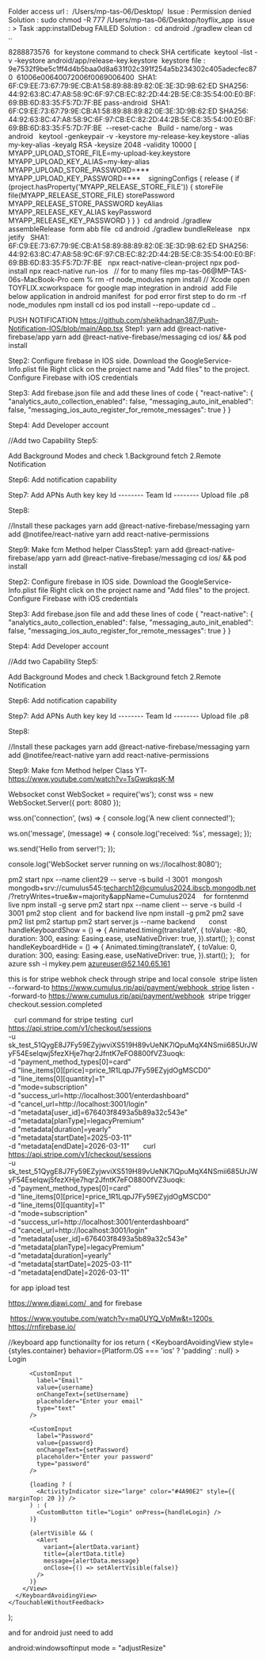 Folder access url :  /Users/mp-tas-06/Desktop/ 
Issue  : Permission denied
Solution : sudo chmod -R 777 /Users/mp-tas-06/Desktop/toyflix_app
 issue : > Task :app:installDebug FAILED
Solution :  cd android
 ./gradlew clean
 cd ..

8288873576  for keystone command to check SHA certificate  keytool -list -v -keystore android/app/release-key.keystore
 keystore file : 9e7532f9be5c1ff4d4b5baa0d8a631f02c391f254a5b234302c405adecfec870 
61006e00640072006f0069006400  SHA1: 6F:C9:EE:73:67:79:9E:CB:A1:58:89:88:89:82:0E:3E:3D:9B:62:ED
SHA256: 44:92:63:8C:47:A8:58:9C:6F:97:CB:EC:82:2D:44:2B:5E:C8:35:54:00:E0:BF:69:BB:6D:83:35:F5:7D:7F:BE pass-android  SHA1: 6F:C9:EE:73:67:79:9E:CB:A1:58:89:88:89:82:0E:3E:3D:9B:62:ED
         SHA256: 44:92:63:8C:47:A8:58:9C:6F:97:CB:EC:82:2D:44:2B:5E:C8:35:54:00:E0:BF:69:BB:6D:83:35:F5:7D:7F:BE  --reset-cache   Build - name/org - was android   keytool -genkeypair -v -keystore my-release-key.keystore -alias my-key-alias -keyalg RSA -keysize 2048 -validity 10000
[ MYAPP_UPLOAD_STORE_FILE=my-upload-key.keystore
MYAPP_UPLOAD_KEY_ALIAS=my-key-alias
MYAPP_UPLOAD_STORE_PASSWORD=***
MYAPP_UPLOAD_KEY_PASSWORD=***
  
signingConfigs {
        release {
            if (project.hasProperty('MYAPP_RELEASE_STORE_FILE')) {
                storeFile file(MYAPP_RELEASE_STORE_FILE)
                storePassword MYAPP_RELEASE_STORE_PASSWORD
                keyAlias MYAPP_RELEASE_KEY_ALIAS
                keyPassword MYAPP_RELEASE_KEY_PASSWORD
            }
        }
    } 
cd android
./gradlew assembleRelease  form abb file  cd android
./gradlew bundleRelease
  npx jetify   SHA1: 6F:C9:EE:73:67:79:9E:CB:A1:58:89:88:89:82:0E:3E:3D:9B:62:ED
         SHA256: 44:92:63:8C:47:A8:58:9C:6F:97:CB:EC:82:2D:44:2B:5E:C8:35:54:00:E0:BF:69:BB:6D:83:35:F5:7D:7F:BE   npx react-native-clean-project npx pod-install npx react-native run-ios   // for to many files mp-tas-06@MP-TAS-06s-MacBook-Pro cem % rm -rf node_modules
npm install // Xcode open TOYFLIX.xcworkspace  for google map integration in android  add       <meta-data
    android:name="com.google.android.geo.API_KEY"
    android:value="AIzaSyBSmR_4NGj67Q7Mv0-MeSOcytuc2RuUMIc"/>
File below application in android manifest  for pod error first step to do rm -rf node_modules
npm install
cd ios
pod install --repo-update
cd ..




PUSH NOTIFICATION
https://github.com/sheikhadnan387/Push-Notification-IOS/blob/main/App.tsx
Step1:
yarn add @react-native-firebase/app
yarn add @react-native-firebase/messaging
cd ios/ && pod install

Step2:
Configure firebase in IOS side.
Download the GoogleService-Info.plist file
Right click on the project name and "Add files" to the project.
Configure Firebase with iOS credentials

Step3:
Add firebase.json file
and add these lines of code 
{
  "react-native": {
    "analytics_auto_collection_enabled": false,
    "messaging_auto_init_enabled": false,
    "messaging_ios_auto_register_for_remote_messages": true
  }
}

Step4:
Add Developer account

//Add two Capability 
Step5:

Add Background Modes and check
1.Background fetch
2.Remote Notification

Step6:
Add notification capability

Step7:
Add APNs Auth key
key Id --------
Team Id --------
Upload file  .p8 

Step8:

//Install these packages
yarn add @react-native-firebase/messaging
yarn add @notifee/react-native
yarn add react-native-permissions

Step9:
Make fcm Method helper ClassStep1:
yarn add @react-native-firebase/app
yarn add @react-native-firebase/messaging
cd ios/ && pod install

Step2:
Configure firebase in IOS side.
Download the GoogleService-Info.plist file
Right click on the project name and "Add files" to the project.
Configure Firebase with iOS credentials

Step3:
Add firebase.json file
and add these lines of code 
{
  "react-native": {
    "analytics_auto_collection_enabled": false,
    "messaging_auto_init_enabled": false,
    "messaging_ios_auto_register_for_remote_messages": true
  }
}

Step4:
Add Developer account

//Add two Capability 
Step5:

Add Background Modes and check
1.Background fetch
2.Remote Notification

Step6:
Add notification capability

Step7:
Add APNs Auth key
key Id --------
Team Id --------
Upload file  .p8 

Step8:

//Install these packages
yarn add @react-native-firebase/messaging
yarn add @notifee/react-native
yarn add react-native-permissions

Step9:
Make fcm Method helper Class
YT-https://www.youtube.com/watch?v=TsGwqkqsK-M
  


Websocket const WebSocket = require('ws');
const wss = new WebSocket.Server({ port: 8080 });

wss.on('connection', (ws) => {
  console.log('A new client connected!');
  
  ws.on('message', (message) => {
    console.log('received: %s', message);
  });
  
  ws.send('Hello from server!');
});

console.log('WebSocket server running on ws://localhost:8080');

pm2 start npx --name client29 -- serve -s build -l 3001  mongosh mongodb+srv://cumulus545:techarch12@cumulus2024.ibscb.mongodb.net/?retryWrites=true&w=majority&appName=Cumulus2024    for forntenmd live npm install -g serve pm2 start npx --name client -- serve -s build -l 3001
pm2 stop client
 and for backend live npm install -g pm2 pm2 save pm2 list
pm2 startup pm2 start server.js --name backend
      const handleKeyboardShow = () => {
    Animated.timing(translateY, {
      toValue: -80,
      duration: 300,
      easing: Easing.ease,
      useNativeDriver: true,
    }).start();
  };
  const handleKeyboardHide = () => {
    Animated.timing(translateY, {
      toValue: 0,
      duration: 300,
      easing: Easing.ease,
      useNativeDriver: true,
    }).start();
  };
  for azure ssh -i mykey.pem azureuser@52.140.65.161   



this is for stripe webhok check through stripe and local console  stripe listen --forward-to https://www.cumulus.rip/api/payment/webhook  stripe listen --forward-to https://www.cumulus.rip/api/payment/webhook
 stripe trigger checkout.session.completed


   curl command for stripe testing  curl https://api.stripe.com/v1/checkout/sessions \
-u sk_test_51QygE8J7Fy59EZyjwviXS519H89vUeNK7lQpuMqX4NSmii685UrJWyF54Eselqwj5fezXHje7hqr2JfntK7eFO8800fVZ3uoqk: \
-d "payment_method_types[0]=card" \
-d "line_items[0][price]=price_1R1LqpJ7Fy59EZyjdOgMSCD0" \
-d "line_items[0][quantity]=1" \
-d "mode=subscription" \
-d "success_url=http://localhost:3001/enterdashboard" \
-d "cancel_url=http://localhost:3001/login" \
-d "metadata[user_id]=676403f8493a5b89a32c543e" \
-d "metadata[planType]=legacyPremium" \
-d "metadata[duration]=yearly" \
-d "metadata[startDate]=2025-03-11" \
-d "metadata[endDate]=2026-03-11"
      curl https://api.stripe.com/v1/checkout/sessions \
-u sk_test_51QygE8J7Fy59EZyjwviXS519H89vUeNK7lQpuMqX4NSmii685UrJWyF54Eselqwj5fezXHje7hqr2JfntK7eFO8800fVZ3uoqk: \
-d "payment_method_types[0]=card" \
-d "line_items[0][price]=price_1R1LqpJ7Fy59EZyjdOgMSCD0" \
-d "line_items[0][quantity]=1" \
-d "mode=subscription" \
-d "success_url=http://localhost:3001/enterdashboard" \
-d "cancel_url=http://localhost:3001/login" \
-d "metadata[user_id]=676403f8493a5b89a32c543e" \
-d "metadata[planType]=legacyPremium" \
-d "metadata[duration]=yearly" \
-d "metadata[startDate]=2025-03-11" \
-d "metadata[endDate]=2026-03-11"      

 for app ipload test 

https://www.diawi.com/  and for firebase

 https://www.youtube.com/watch?v=ma0UYQ_VpMw&t=1200s https://rnfirebase.io/






//keyboard app functionailty
for ios
  return (
    <TouchableWithoutFeedback onPress={Keyboard.dismiss} accessible={false}>
      <KeyboardAvoidingView
        style={styles.container}
        behavior={Platform.OS === 'ios' ? 'padding' : null}
      >
        <View style={styles.inner}>
          <Text style={styles.title}>Login</Text>

          <CustomInput
            label="Email"
            value={username}
            onChangeText={setUsername}
            placeholder="Enter your email"
            type="text"
          />

          <CustomInput
            label="Password"
            value={password}
            onChangeText={setPassword}
            placeholder="Enter your password"
            type="password"
          />

          {loading ? (
            <ActivityIndicator size="large" color="#4A90E2" style={{ marginTop: 20 }} />
          ) : (
            <CustomButton title="Login" onPress={handleLogin} />
          )}

          {alertVisible && (
            <Alert
              variant={alertData.variant}
              title={alertData.title}
              message={alertData.message}
              onClose={() => setAlertVisible(false)}
            />
          )}
        </View>
      </KeyboardAvoidingView>
    </TouchableWithoutFeedback>
  );


and for android
just need to add 

android:windowsoftinput mode = "adjustResize"
